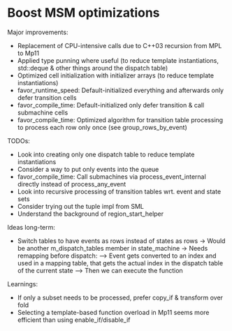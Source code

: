 # Boost MSM optimizations

Major improvements:

- Replacement of CPU-intensive calls due to C++03 recursion from MPL to Mp11
- Applied type punning where useful (to reduce template instantiations, std::deque & other things around the dispatch table)
- Optimized cell initialization with initializer arrays (to reduce template instantiations)
- favor_runtime_speed: Default-initialized everything and afterwards only defer transition cells
- favor_compile_time: Default-initialized only defer transition & call submachine cells
- favor_compile_time: Optimized algorithm for transition table processing to process each row only once (see group_rows_by_event)

TODOs:

- Look into creating only one dispatch table to reduce template instantiations
- Consider a way to put only events into the queue
- favor_compile_time: Call submachines via process_event_internal directly instead of process_any_event
- Look into recursive processing of transition tables wrt. event and state sets
- Consider trying out the tuple impl from SML
- Understand the background of region_start_helper


Ideas long-term:

- Switch tables to have events as rows instead of states as rows
-> Would be another m_dispatch_tables member in state_machine
-> Needs remapping before dispatch:
--> Event gets converted to an index and used in a mapping table, that gets the actual index in the dispatch table of the current state
--> Then we can execute the function



Learnings:

- If only a subset needs to be processed, prefer copy_if & transform over fold
- Selecting a template-based function overload in Mp11 seems more efficient than using enable_if/disable_if